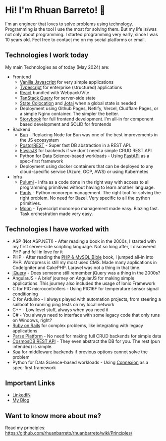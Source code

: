 # Hi! I'm Rhuan Barreto! 👋

I'm an engineer that loves to solve problems using technology. Programming is the tool I use the most for solving them. But my life is/was not only about programming.
I started programming very early, since I was 10 years old. Feel free to contact me on my social platforms or email.

## Technologies I work today

My main Technologies as of today (May 2024) are:

- Frontend
  - [Vanilla Javascript](http://vanilla-js.com/) for very simple applications
  - [Typescript](https://www.typescriptlang.org/) for enterprise (structured) applications
  - [React](https://beta.reactjs.org/) bundled with Webpack/Vite
  - [TanStack Query](https://tanstack.com/query/v4) for server-side state
  - [State Colocation](https://kentcdodds.com/blog/state-colocation-will-make-your-react-app-faster) and [Jotai](https://jotai.org/) when a global state is needed
  - Deployment using Github Pages, Netlify, Vercel, Cludflare Pages, or a simple Nginx container. The simpler the better.
  - [Storybook](https://storybook.js.org/) for full frontend development. I'm all-in for component based development and SOLID for frontends
- Backend
  - [Bun](https://bun.sh/) - Replacing Node for Bun was one of the best improvements in the JS ecossystem
  - [PostgrREST](https://postgrest.org/) - Super fast DB abstraction in a REST API.
  - [ElysiaJS](https://elysiajs.com/) for backends if we don't need a simple CRUD REST API
  - Python for Data Science-based workloads - Using [FastAPI](https://fastapi.tiangolo.com/) as a spec-first framework
  - Deployment using docker containers that can be deployed to any cloud-specific service (Azure, GCP, AWS) or using Kubernetes
- Infra
  - [Pulumi](https://www.pulumi.com/) - Infra as a code done in the right way with access to all programming primitives without having to learn another language.
  - [Pants](https://pantsbuild.org/) - Python monorepo management. The right tool for solving the right problem. No need for Bazel. Very specific to all the python primitives.
  - [Moon](https://moonrepo.dev/docs) - Typescript monorepo management made easy. Blazing fast. Task orchestration made very easy.

## Technologies I have worked with

- ASP (Not ASP.NET!) - After reading a book in the 2000s, I started with my first server-side scripting language. Not so long after, I discovered PHP and fell in love for it
- PHP - After reading the [PHP & MySQL Bible](https://www.wiley.com/en-ie/PHP5+and+MySQL+Bible-p-9780764557460) book, I jumped all-in into PHP. Wordpress is still my most used CMS. Made many applications in CodeIgniter and CakePHP. Laravel was not a thing in that time.
- [jQuery](https://jquery.com/) - Does someone still remember jQuery was a thing in the 2000s?
- AngularJS - A brief journey on AngularJS for making simple applications. This journey also included the usage of Ionic Framework
- C for PIC microcontrollers - Using PIC16F for temperature sensor signal conditioning
- C for Arduino - I always played with automation projects, from steering a sailboat to running ping tests on my local network
- C++ - Low level stuff, always when you need it
- C# - You always need to interface with some legacy code that only runs on Windows, right?
- [Ruby on Rails](https://rubyonrails.org/) for complex problems, like integrating with legacy applications
- [Parse Platform](https://parseplatform.org/) - No need for making full CRUD backends for simple data
- [CosmosDB REST API](https://learn.microsoft.com/en-us/rest/api/cosmos-db/) - They even abstract the DB for you. The rest (pun intended) is simple.
- [Koa](https://koajs.com/) for middleware backends if previous options cannot solve the problem
- Python for Data Science-based workloads - Using [Connexion](https://connexion.readthedocs.io/en/latest/) as a spec-first framework

## Important Links

- [LinkedIN](https://www.linkedin.com/in/rhuanbarreto/)
- [My Blog](https://rhuan.no)

## Want to know more about me?

Read my principles: https://github.com/rhuanbarreto/rhuanbarreto/wiki/Principles/
